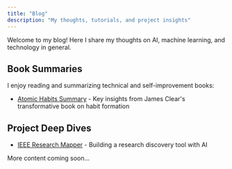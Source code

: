 ```yaml
---
title: "Blog"
description: "My thoughts, tutorials, and project insights"
---
```


Welcome to my blog! Here I share my thoughts on AI, machine learning, and technology in general.

## Book Summaries

I enjoy reading and summarizing technical and self-improvement books:

- [Atomic Habits Summary](/blog/atomic-habits-summary/) - Key insights from James Clear's transformative book on habit formation

## Project Deep Dives

- [IEEE Research Mapper](/blog/ieee-research-mapper/) - Building a research discovery tool with AI

More content coming soon...

